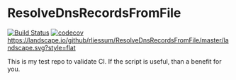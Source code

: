# ResolveDnsRecordsFromFile
[![Build Status](https://travis-ci.org/rliessum/ResolveDnsRecordsFromFile.svg?branch=master)](https://travis-ci.org/rliessum/ResolveDnsRecordsFromFile)
[![codecov](https://codecov.io/gh/rliessum/ResolveDnsRecordsFromFile/branch/master/graph/badge.svg)](https://codecov.io/gh/rliessum/ResolveDnsRecordsFromFile)
https://landscape.io/github/rliessum/ResolveDnsRecordsFromFile/master/landscape.svg?style=flat

This is my test repo to validate CI. If the script is useful, than a benefit for you.
